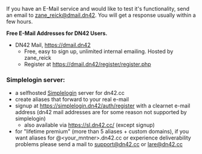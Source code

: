 If you have an E-Mail service and would like to test it's functionality, send an email to zane_reick@dmail.dn42. You will get a response usually within a few hours.

**Free E-Mail Addresses for DN42 Users.**
* DN42 Mail, https://dmail.dn42
  * Free, easy to sign up, unlimited internal emailing. Hosted by zane_reick
  * Register at https://dmail.dn42/register/register.php

### Simplelogin server: 
* a selfhosted [Simplelogin](https://simplelogin.io/) server for dn42.cc
* create aliases that forward to your real e-mail
* signup at <https://simplelogin.dn42/auth/register> with a clearnet e-mail address (dn42 mail addresses are for some reason not supported by simplelogin)
  * also available via <https://sl.dn42.cc/> (except signup)
* for "lifetime premium" (more than 5 aliases + custom domains), if you want aliases for <anything>@<your_mntner>.dn42.cc or experience deliverability problems please send a mail to [support@dn42.cc](mailto://support@dn42.cc) or [lare@dn42.cc](mailto://lare@dn42.cc)